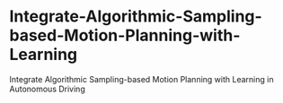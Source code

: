 # Integrate-Algorithmic-Sampling-based-Motion-Planning-with-Learning
Integrate Algorithmic Sampling-based Motion Planning with Learning in Autonomous Driving
